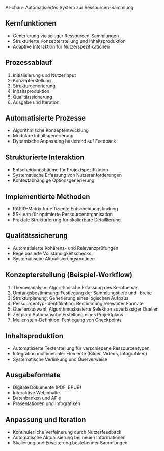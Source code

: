 AI-chan-  Automatisiertes System zur Ressourcen-Sammlung

## Kernfunktionen
- Generierung vielseitiger Ressourcen-Sammlungen
- Strukturierte Konzepterstellung und Inhaltsproduktion
- Adaptive Interaktion für Nutzerspezifikationen

## Prozessablauf
1. Initialisierung und Nutzerinput
2. Konzepterstellung
3. Strukturgenerierung
4. Inhaltsproduktion
5. Qualitätssicherung
6. Ausgabe und Iteration

## Automatisierte Prozesse
- Algorithmische Konzeptentwicklung
- Modulare Inhaltsgenerierung
- Dynamische Anpassung basierend auf Feedback

## Strukturierte Interaktion
- Entscheidungsbäume für Projektspezifikation
- Systematische Erfassung von Nutzeranforderungen
- Kontextabhängige Optionsgenerierung

## Implementierte Methoden
- RAPID-Matrix für effiziente Entscheidungsfindung
- 5S-Lean für optimierte Ressourcenorganisation
- Fraktale Strukturierung für skalierbare Detaillierung

## Qualitätssicherung
- Automatisierte Kohärenz- und Relevanzprüfungen
- Regelbasierte Vollständigkeitschecks
- Systematische Aktualisierungsroutinen

## Konzepterstellung (Beispiel-Workflow)
1. Themenanalyse: Algorithmische Erfassung des Kernthemas
2. Umfangsbestimmung: Festlegung der Sammlungstiefe und -breite
3. Strukturplanung: Generierung eines logischen Aufbaus
4. Ressourcentyp-Identifikation: Bestimmung relevanter Formate
5. Quellenauswahl: Algorithmusbasierte Selektion zuverlässiger Quellen
6. Zeitplan: Automatische Erstellung eines Projektplans
7. Meilenstein-Definition: Festlegung von Checkpoints

## Inhaltsproduktion
- Automatisierte Texterstellung für verschiedene Ressourcentypen
- Integration multimedialer Elemente (Bilder, Videos, Infografiken)
- Systematische Verlinkung und Querverweise

## Ausgabeformate
- Digitale Dokumente (PDF, EPUB)
- Interaktive Webinhalte
- Datenbanken und APIs
- Präsentationen und Infografiken

## Anpassung und Iteration
- Kontinuierliche Verfeinerung durch Nutzerfeedback
- Automatische Aktualisierung bei neuen Informationen
- Skalierung und Erweiterung bestehender Sammlungen